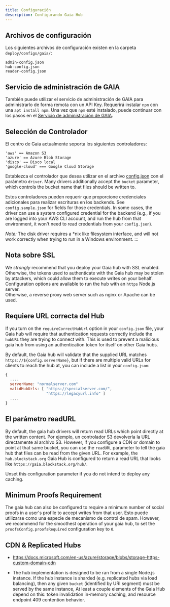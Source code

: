 ```yaml
---
title: Configuración
description: Configurando Gaia Hub
---
```


## Archivos de configuración

Los siguientes archivos de configuración existen en la carpeta `deploy/configs/gaia/`:

```
admin-config.json
hub-config.json
reader-config.json
```

## Servicio de administración de GAIA

También puede utilizar el servicio de administración de GAIA para administrarlo de forma remota con un API Key. Requerirá instalar `npm` con una `apt install npm`. Una vez que `npm` esté instalado, puede continuar con los pasos en el [Servicio de administración de GAIA](https://github.com/stacks-network/gaia/blob/master/admin/README.md).

## Selección de Controlador

El centro de Gaia actualmente soporta los siguientes controladores:

```
'aws' == Amazon S3
'azure' == Azure Blob Storage
'disco' == Disco local
'google-cloud' === Google Cloud Storage
```

Establezca el controlador que desea utilizar en el archivo [config.json](https://github.com/stacks-network/gaia/blob/master/hub/config.sample.json) con el parámetro `driver`. Many drivers additionally accept the `bucket` parameter, which controls the bucket name that files should be written to.

Estos controladores pueden requerir que proporcione credenciales adicionales para realizar escrituras en los backends. See `config.sample.json` for fields for those credentials. In some cases, the driver can use a system configured credential for the backend (e.g., if you are logged into your AWS CLI account, and run the hub from that environment, it won't need to read credentials from your `config.json`).

_Note:_ The disk driver requires a \*nix like filesystem interface, and will not work correctly when trying to run in a Windows environment. :::

## Nota sobre SSL

We _strongly_ recommend that you deploy your Gaia hub with SSL enabled. Otherwise, the tokens used to authenticate with the Gaia hub may be stolen by attackers, which could allow them to execute writes on your behalf.  
Configuration options are available to run the hub with an `https` Node.js server.  
Otherwise, a reverse proxy web server such as nginx or Apache can be used.

## Requiere URL correcta del Hub

If you turn on the `requireCorrectHubUrl` option in your `config.json` file, your Gaia hub will require that authentication requests correctly include the `hubURL` they are trying to connect with. This is used to prevent a malicious gaia hub from using an authentication token for itself on other Gaia hubs.

By default, the Gaia hub will validate that the supplied URL matches `https://${config.serverName}`, but if there are multiple valid URLs for clients to reach the hub at, you can include a list in your `config.json`:

```javascript
{
  ....
  serverName: "normalserver.com"
  validHubUrls: [ "https://specialserver.com/",
                  "https://legacyurl.info" ]
  ....
}
```

## El parámetro readURL

By default, the gaia hub drivers will return read URLs which point directly at the written content. Por ejemplo, un controlador S3 devolvería la URL directamente al archivo S3. However, if you configure a CDN or domain to point at that same bucket, you can use the `readURL` parameter to tell the gaia hub that files can be read from the given URL. For example, the `hub.blockstack.org` Gaia Hub is configured to return a read URL that looks like `https://gaia.blockstack.org/hub/`.

Unset this configuration parameter if you do not intend to deploy any caching.

## Minimum Proofs Requirement

The gaia hub can also be configured to require a minimum number of social proofs in a user's profile to accept writes from that user. Esto puede utilizarse como una especie de mecanismo de control de spam. However, we recommend for the smoothest operation of your gaia hub, to set the `proofsConfig.proofsRequired` configuration key to `0`.

## CDN & Replicated Hubs

- https://docs.microsoft.com/en-us/azure/storage/blobs/storage-https-custom-domain-cdn

- The hub implementation is designed to be ran from a single Node.js instance. If the hub instance is sharded (e.g. replicated hubs via load balancing), then any given `bucket` (identified by URI segment) must be served by the same instance, At least a couple elements of the Gaia Hub depend on this: token invalidation in-memory caching, and resource endpoint 409 contention behavior.
